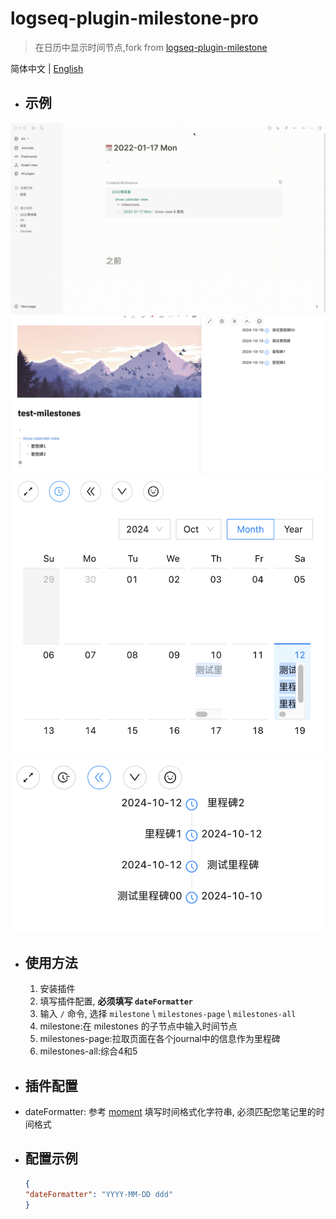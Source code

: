 # logseq-plugin-milestone-pro
> 在日历中显示时间节点,fork from [logseq-plugin-milestone](https://github.com/haydenull/logseq-plugin-milestone)

简体中文 | [English](./README.md)
- ## 示例 

![demo](./demo.gif)
![demo1](/images/image.png)
![demo1](/images/image%20copy.png)
![demo1](/images/image%20copy%202.png)

- ## 使用方法
  1. 安装插件
  2. 填写插件配置, **必须填写 `dateFormatter`**
  3. 输入 `/` 命令, 选择 `milestone` \ `milestones-page` \ `milestones-all`
  4. milestone:在 milestones 的子节点中输入时间节点
  5. milestones-page:拉取页面在各个journal中的信息作为里程碑
  6. milestones-all:综合4和5
- ## 插件配置
- dateFormatter: 参考 [moment](https://momentjs.com/docs/#/displaying/) 填写时间格式化字符串, 必须匹配您笔记里的时间格式
- ## 配置示例
  ```json
  {
  "dateFormatter": "YYYY-MM-DD ddd"
  }
